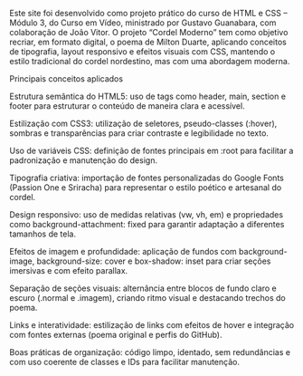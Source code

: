 Este site foi desenvolvido como projeto prático do curso de HTML e CSS – Módulo 3, do Curso em Vídeo, ministrado por Gustavo Guanabara, com colaboração de João Vitor.
O projeto “Cordel Moderno” tem como objetivo recriar, em formato digital, o poema de Milton Duarte, aplicando conceitos de tipografia, layout responsivo e efeitos visuais com CSS, mantendo o estilo tradicional do cordel nordestino, mas com uma abordagem moderna.

Principais conceitos aplicados

Estrutura semântica do HTML5: uso de tags como header, main, section e footer para estruturar o conteúdo de maneira clara e acessível.

Estilização com CSS3: utilização de seletores, pseudo-classes (:hover), sombras e transparências para criar contraste e legibilidade no texto.

Uso de variáveis CSS: definição de fontes principais em :root para facilitar a padronização e manutenção do design.

Tipografia criativa: importação de fontes personalizadas do Google Fonts (Passion One e Sriracha) para representar o estilo poético e artesanal do cordel.

Design responsivo: uso de medidas relativas (vw, vh, em) e propriedades como background-attachment: fixed para garantir adaptação a diferentes tamanhos de tela.

Efeitos de imagem e profundidade: aplicação de fundos com background-image, background-size: cover e box-shadow: inset para criar seções imersivas e com efeito parallax.

Separação de seções visuais: alternância entre blocos de fundo claro e escuro (.normal e .imagem), criando ritmo visual e destacando trechos do poema.

Links e interatividade: estilização de links com efeitos de hover e integração com fontes externas (poema original e perfis do GitHub).

Boas práticas de organização: código limpo, identado, sem redundâncias e com uso coerente de classes e IDs para facilitar manutenção.
